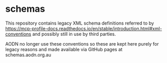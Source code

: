 # schemas
This repository contains legacy XML schema definitions referred to by https://mcp-profile-docs.readthedocs.io/en/stable/introduction.html#xml-conventions and possibly still in use by third parties.

AODN no longer use these conventions so these are kept here purely for legacy reasons and made available via GitHub pages at schemas.aodn.org.au
